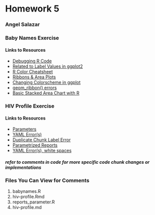 # Homework 5
###  Angel Salazar

### **Baby Names Exercise**

#### Links to Resources
   - [Debugging R Code](https://rstats.wtf/debugging-r-code.html)
   - [Related to Label Values in ggplot2](https://stackoverflow.com/questions/44322033/specify-ggplot2-labeller-options-without-passing-label-values)
   - [R Color Cheatsheet](https://www.nceas.ucsb.edu/sites/default/files/2020-04/colorPaletteCheatsheet.pdf)
   - [Ribbons & Area Plots](https://ggplot2.tidyverse.org/reference/geom_ribbon.html)
   - [Changing Colorscheme in ggplot](https://stackoverflow.com/questions/34164687/r-how-to-change-the-color-scheme-14-colors-needed-in-ggplot)
   - [geom_ribbon() errors](https://github.com/tidyverse/ggplot2/issues/3318)
   - [Basic Stacked Area Chart with R](https://www.r-graph-gallery.com/136-stacked-area-chart)
   

### **HIV Profile Exercise**

#### Links to Resources
   - [Parameters](https://r4ds.had.co.nz/r-markdown.html#parameters)
   - [YAML Error(s)](https://github.com/rstudio/rmarkdown/issues/1543)
   - [Duplicate Chunk Label Error](https://community.rstudio.com/t/error-in-parse-block-g-1-g-1-params-src-markdown-mode-duplicate-chunk-label-sim-basket-which-has-been-used-for-the-chunk/85640/3)
   - [Parametrized Reports](https://bookdown.org/yihui/rmarkdown/parameterized-reports.html)
   - [YAML Error(s), white spaces](https://github.com/rstudio/shiny/issues/1626)
   
   
   
#### *refer to comments in code for more specific code chunk changes or implementations*

### **Files You Can View for Comments**
1. babynames.R
2. hiv-profile.Rmd
3. reports_parameter.R
4. hiv-profile.md
